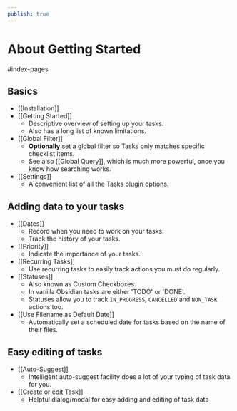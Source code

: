 ```yaml
---
publish: true
---
```


# About Getting Started

<span class="related-pages">#index-pages</span>

## Basics

- [[Installation]]
- [[Getting Started]]
  - Descriptive overview of setting up your tasks.
  - Also has a long list of known limitations.
- [[Global Filter]]
  - **Optionally** set a global filter so Tasks only matches specific checklist items.
  - See also [[Global Query]], which is much more powerful, once you know how searching works.
- [[Settings]]
  - A convenient list of all the Tasks plugin options.

## Adding data to your tasks

- [[Dates]]
  - Record when you need to work on your tasks.
  - Track the history of your tasks.
- [[Priority]]
  - Indicate the importance of your tasks.
- [[Recurring Tasks]]
  - Use recurring tasks to easily track actions you must do regularly.
- [[Statuses]]
  - Also known as Custom Checkboxes.
  - In vanilla Obsidian tasks are either 'TODO' or 'DONE'.
  - Statuses allow you to track `IN_PROGRESS`, `CANCELLED` and `NON_TASK` actions too.
- [[Use Filename as Default Date]]
  - Automatically set a scheduled date for tasks based on the name of their files.

## Easy editing of tasks

- [[Auto-Suggest]]
  - Intelligent auto-suggest facility does a lot of your typing of task data for you.
- [[Create or edit Task]]
  - Helpful dialog/modal for easy adding and editing of task data
